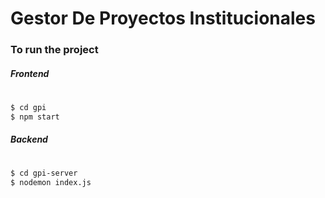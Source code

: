 # Gestor De Proyectos Institucionales
### To run the project
##### Frontend
#
#
```sh
$ cd gpi
$ npm start
```
##### Backend
#
```sh
$ cd gpi-server
$ nodemon index.js
```